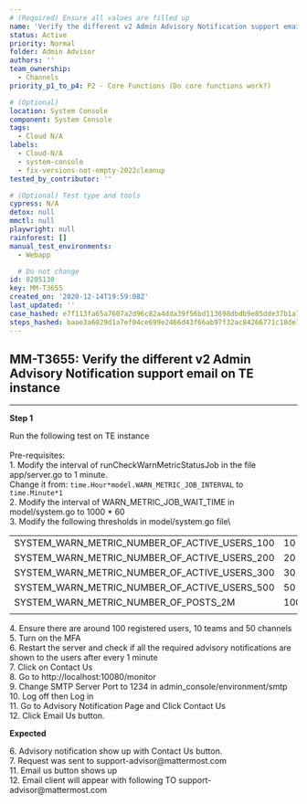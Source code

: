 ```yaml
---
# (Required) Ensure all values are filled up
name: 'Verify the different v2 Admin Advisory Notification support email on TE instance'
status: Active
priority: Normal
folder: Admin Advisor
authors: ''
team_ownership:
  - Channels
priority_p1_to_p4: P2 - Core Functions (Do core functions work?)

# (Optional)
location: System Console
component: System Console
tags:
  - Cloud N/A
labels:
  - Cloud-N/A
  - system-console
  - fix-versions-not-empty-2022cleanup
tested_by_contributor: ''

# (Optional) Test type and tools
cypress: N/A
detox: null
mmctl: null
playwright: null
rainforest: []
manual_test_environments:
  - Webapp

  # Do not change
id: 8205138
key: MM-T3655
created_on: '2020-12-14T19:59:08Z'
last_updated: ''
case_hashed: e7f113fa65a7607a2d96c82a4dda39f56bd113698dbdb9e85dde37b1a7301c157c88d4ffa368ed8b73bcfd2b19a1cfd0
steps_hashed: baae3a6029d1a7ef04ce699e2466d43f66ab97f32ac84266771c18de77bc90109ea97cfc5c049f1ccec529faf149dcab
---
```


<!-- (Auto-generated) Based on frontmatter's "key" and "name" -->

## MM-T3655: Verify the different v2 Admin Advisory Notification support email on TE instance

---

**Step 1**

Run the following test on TE instance\
\
Pre-requisites:\
1\. Modify the interval of runCheckWarnMetricStatusJob in the file app/server.go to 1 minute.\
Change it from: `time.Hour*model.WARN_METRIC_JOB_INTERVAL` to `time.Minute*1`\
2\. Modify the interval of WARN\_METRIC\_JOB\_WAIT\_TIME in model/system.go to 1000 \* 60\
3\. Modify the following thresholds in model/system.go file\\

|                                                      |      |
| ---------------------------------------------------- | ---- |
| SYSTEM\_WARN\_METRIC\_NUMBER\_OF\_ACTIVE\_USERS\_100 | 10   |
| SYSTEM\_WARN\_METRIC\_NUMBER\_OF\_ACTIVE\_USERS\_200 | 20   |
| SYSTEM\_WARN\_METRIC\_NUMBER\_OF\_ACTIVE\_USERS\_300 | 30   |
| SYSTEM\_WARN\_METRIC\_NUMBER\_OF\_ACTIVE\_USERS\_500 | 50   |
| SYSTEM\_WARN\_METRIC\_NUMBER\_OF\_POSTS\_2M          | 1000 |
|                                                      |      |

4\. Ensure there are around 100 registered users, 10 teams and 50 channels\
5\. Turn on the MFA\
6\. Restart the server and check if all the required advisory notifications are shown to the users after every 1 minute\
7\. Click on Contact Us\
8\. Go to http\://localhost:10080/monitor\
9\. Change SMTP Server Port to 1234 in admin\_console/environment/smtp\
10\. Log off then Log in\
11\. Go to Advisory Notification Page and Click Contact Us\
12\. Click Email Us button.

**Expected**

6\. Advisory notification show up with Contact Us button.\
7\. Request was sent to support-advisor\@mattermost.com\
11\. Email us button shows up\
12\. Email client will appear with following TO support-advisor\@mattermost.com
